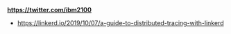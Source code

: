**https://twitter.com/ibm2100**

- https://linkerd.io/2019/10/07/a-guide-to-distributed-tracing-with-linkerd
